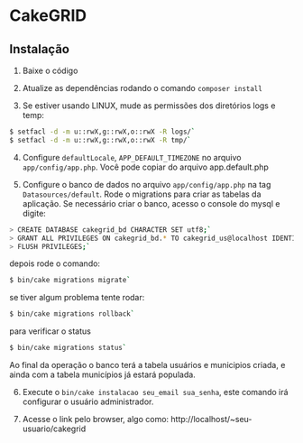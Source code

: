 # CakeGRID

## Instalação

1. Baixe o código

2. Atualize as dependências rodando o comando `composer install`

3. Se estiver usando LINUX, mude as permissões dos diretórios logs e temp:

```sh
$ setfacl -d -m u::rwX,g::rwX,o::rwX -R logs/`
$ setfacl -d -m u::rwX,g::rwX,o::rwX -R tmp/`
```

4. Configure `defaultLocale`, `APP_DEFAULT_TIMEZONE` no arquivo `app/config/app.php`. Você pode copiar do arquivo app.default.php

5. Configure o banco de dados no arquivo `app/config/app.php` na tag `Datasources/default`. Rode o migrations para criar as tabelas da aplicação.
Se necessário criar o banco, acesso o console do mysql e digite:

```sh
> CREATE DATABASE cakegrid_bd CHARACTER SET utf8;`
> GRANT ALL PRIVILEGES ON cakegrid_bd.* TO cakegrid_us@localhost IDENTIFIED BY 'cakegrid_67' WITH GRANT OPTION;`
> FLUSH PRIVILEGES;`
```

depois rode o comando:
```sh
$ bin/cake migrations migrate`
```

se tiver algum problema tente rodar:
```sh
$ bin/cake migrations rollback`
```

para verificar o status
```sh
$ bin/cake migrations status`
```

Ao final da operação o banco terá a tabela usuários e municipios criada, e ainda com a tabela municípios já estará populada.

6. Execute o `bin/cake instalacao seu_email sua_senha`, este comando irá configurar o usuário administrador.

7. Acesse o link pelo browser, algo como: http://localhost/~seu-usuario/cakegrid
